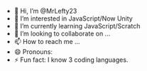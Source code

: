 - 👋 Hi, I’m @MrLefty23
- 👀 I’m interested in JavaScript/Now Unity
- 🌱 I’m currently learning JavaScript/Scratch
- 💞️ I’m looking to collaborate on ...
- 📫 How to reach me ...
- 😄 Pronouns: 
- ⚡ Fun fact: I  know 3 coding languages. 

<!---
MrLefty23/MrLefty23 is a ✨ special ✨ repository because its `README.md` (this file) appears on your GitHub profile.
You can click the Preview link to take a look at your changes.
--->
